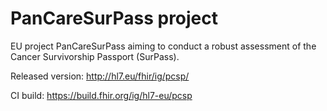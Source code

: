 # PanCareSurPass project

EU project PanCareSurPass aiming to conduct a robust assessment of the Cancer Survivorship Passport (SurPass).

Released version: http://hl7.eu/fhir/ig/pcsp/

CI build: https://build.fhir.org/ig/hl7-eu/pcsp
